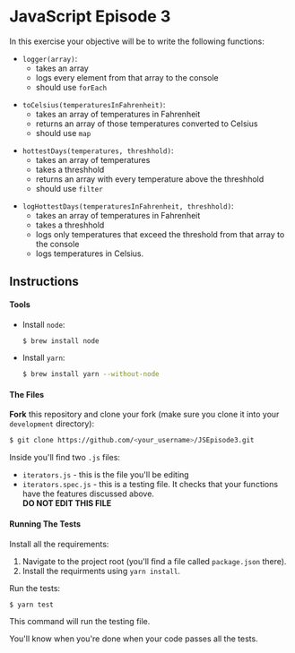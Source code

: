 # JavaScript Episode 3

In this exercise your objective will be to write the following functions:

- `logger(array)`:
  - takes an array
  - logs every element from that array to the console
  - should use `forEach`

* `toCelsius(temperaturesInFahrenheit)`:
  - takes an array of temperatures in Fahrenheit
  - returns an array of those temperatures converted to Celsius
  - should use `map`

- `hottestDays(temperatures, threshhold)`:
  - takes an array of temperatures
  - takes a threshhold
  - returns an array with every temperature above the threshhold
  - should use `filter`

* `logHottestDays(temperaturesInFahrenheit, threshhold)`:
  - takes an array of temperatures in Fahrenheit
  - takes a threshhold
  - logs only temperatures that exceed the threshold from that array to the console
  - logs temperatures in Celsius.

## Instructions

#### Tools

- Install `node`:
  ```bash
  $ brew install node
  ```
- Install `yarn`:
  ```bash
  $ brew install yarn --without-node
  ```

#### The Files

**Fork** this repository and clone your fork (make sure you clone it into your `development` directory):

```bash
$ git clone https://github.com/<your_username>/JSEpisode3.git
```

Inside you'll find two `.js` files:

- `iterators.js` - this is the file you'll be editing
- `iterators.spec.js` - this is a testing file. It checks that your functions have the features discussed above.  
  **DO NOT EDIT THIS FILE**

#### Running The Tests

Install all the requirements:

1. Navigate to the project root (you'll find a file called `package.json` there).
2. Install the requirments using `yarn install`.

Run the tests:

```bash
$ yarn test
```

This command will run the testing file.

You'll know when you're done when your code passes all the tests.

